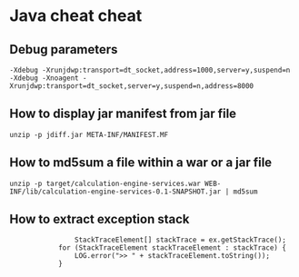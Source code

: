 # Java cheat cheat


## Debug parameters

    -Xdebug -Xrunjdwp:transport=dt_socket,address=1000,server=y,suspend=n
    -Xdebug -Xnoagent -Xrunjdwp:transport=dt_socket,server=y,suspend=n,address=8000

## How to display jar manifest from jar file

    unzip -p jdiff.jar META-INF/MANIFEST.MF

## How to md5sum a file within a war or a jar file

    unzip -p target/calculation-engine-services.war WEB-INF/lib/calculation-engine-services-0.1-SNAPSHOT.jar | md5sum

## How to extract exception stack

    	            StackTraceElement[] stackTrace = ex.getStackTrace();
	            for (StackTraceElement stackTraceElement : stackTrace) {
					LOG.error(">> " + stackTraceElement.toString());
				}

